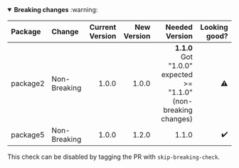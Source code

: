 <details open>
<summary>
<strong>Breaking changes</strong> :warning:
</summary>

| Package | Change | Current Version | New Version | Needed Version | Looking good? |
| :--- | :--- | ---: | ---: | ---: | ---: |
|package2|Non-Breaking|1.0.0|1.0.0|**1.1.0** <br> Got "1.0.0" expected >= "1.1.0" (non-breaking changes)|:warning:|
|package5|Non-Breaking|1.0.0|1.2.0|1.1.0|:heavy_check_mark:|


This check can be disabled by tagging the PR with `skip-breaking-check`.
</details>

